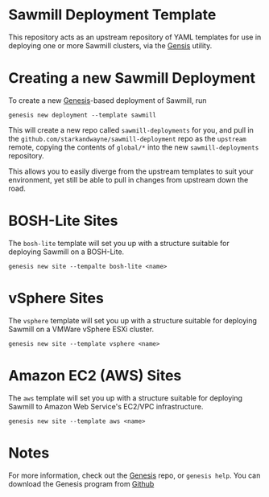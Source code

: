 Sawmill Deployment Template
======================================

This repository acts as an upstream repository of YAML templates for use
in deploying one or more Sawmill clusters, via the [Gensis][1] utility.



Creating a new Sawmill Deployment
======================================

To create a new [Genesis][1]-based deployment of Sawmill, run

    genesis new deployment --template sawmill

This will create a new repo called `sawmill-deployments` for you, and
pull in the `github.com/starkandwayne/sawmill-deployment` repo as the
`upstream` remote, copying the contents of `global/*` into the new
`sawmill-deployments` repository.

This allows you to easily diverge from the upstream templates to suit your
environment, yet still be able to pull in changes from upstream down
the road.



BOSH-Lite Sites
======================================

The `bosh-lite` template will set you up with a structure suitable
for deploying Sawmill on a BOSH-Lite.

    genesis new site --tempalte bosh-lite <name>



vSphere Sites
======================================

The `vsphere` template will set you up with a structure suitable
for deploying Sawmill on a VMWare vSphere ESXi cluster.

    genesis new site --template vsphere <name>



Amazon EC2 (AWS) Sites
======================================

The `aws` template will set you up with a structure suitable for
deploying Sawmill to Amazon Web Service's EC2/VPC
infrastructure.

    genesis new site --template aws <name>



Notes
======================================

For more information, check out the [Genesis][1] repo, or `genesis help`.
You can download the Genesis program from [Github][1]



[1]: https://github.com/starkandwayne/genesis
